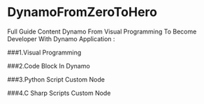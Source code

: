 # DynamoFromZeroToHero

Full Guide Content Dynamo From Visual Programming To Become Developer With Dynamo Application :

###1.Visual Programming

###2.Code Block In Dynamo

###3.Python Script Custom Node

###4.C Sharp Scripts Custom Node
